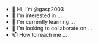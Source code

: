 - 👋 Hi, I’m @gasp2003
- 👀 I’m interested in ...
- 🌱 I’m currently learning ...
- 💞️ I’m looking to collaborate on ...
- 📫 How to reach me ...

<!---
gasp2003/gasp2003 is a ✨ special ✨ repository because its `README.md` (this file) appears on your GitHub profile.
You can click the Preview link to take a look at your changes.

